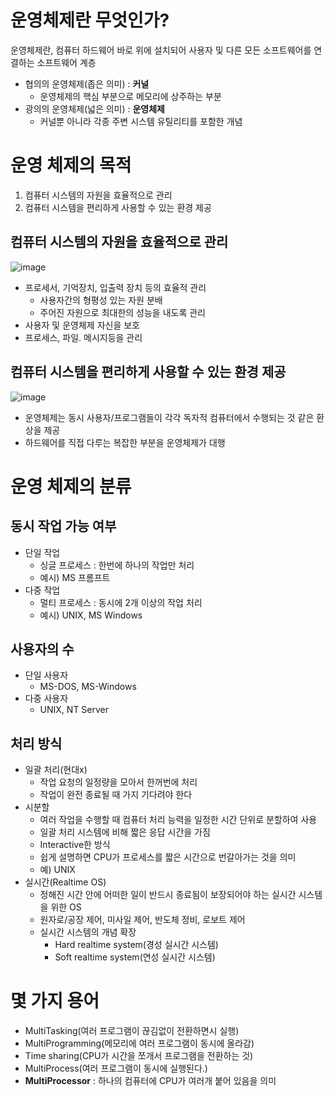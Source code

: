 # 운영체제란 무엇인가?  
운영체제란, 컴퓨터 하드웨어 바로 위에 설치되어 사용자 및 다른 모든 소프트웨어를 연결하는 소프트웨어 계층   

* 협의의 운영체제(좁은 의미) : **커널**     
    * 운영체제의 핵심 부분으로 메모리에 상주하는 부분 
* 광의의 운영체제(넓은 의미) : **운영체제**    
    * 커널뿐 아니라 각종 주변 시스템 유틸리티를 포함한 개념  
 
# 운영 체제의 목적 
 
1. 컴퓨터 시스템의 자원을 효율적으로 관리    
2. 컴퓨터 시스템을 편리하게 사용할 수 있는 환경 제공      
   
## 컴퓨터 시스템의 자원을 효율적으로 관리  

![image](https://user-images.githubusercontent.com/50267433/140609395-6507975a-5b69-4554-a1ee-d53904bc3a04.png)

* 프로세서, 기억장치, 입출력 장치 등의 효율적 관리 
    * 사용자간의 형평성 있는 자원 분배
    * 주어진 자원으로 최대한의 성능을 내도록 관리 
* 사용자 및 운영체제 자신을 보호 
* 프로세스, 파일. 메시지등을 관리 

## 컴퓨터 시스템을 편리하게 사용할 수 있는 환경 제공 

![image](https://user-images.githubusercontent.com/50267433/140609410-65c5dfc4-1049-4359-9a3b-c0e0d44ac11d.png)

* 운영체제는 동시 사용자/프로그램들이 각각 독자적 컴퓨터에서 수행되는 것 같은 환상을 제공     
* 하드웨어를 직접 다루는 복잡한 부분을 운영체제가 대행     

# 운영 체제의 분류 
## 동시 작업 가능 여부

* 단일 작업
    * 싱글 프로세스 : 한번에 하나의 작업만 처리  
    * 예시) MS 프롬프트
* 다중 작업 
    * 멀티 프로세스 : 동시에 2개 이상의 작업 처리 
    * 예시) UNIX, MS Windows 
## 사용자의 수

* 단일 사용자 
    * MS-DOS, MS-Windows
* 다중 사용자
    * UNIX, NT Server   
## 처리 방식 

* 일괄 처리(현대x) 
    * 작업 요청의 일정량을 모아서 한꺼번에 처리 
    * 작업이 완전 종료될 때 가지 기다려야 한다 
* 시분할
    * 여러 작업을 수행할 때 컴퓨터 처리 능력을 일정한 시간 단위로 분할하여 사용 
    * 일괄 처리 시스템에 비해 짧은 응답 시간을 가짐 
    * Interactive한 방식  
    * 쉽게 설명하면 CPU가 프로세스를 짧은 시간으로 번갈아가는 것을 의미 
    * 예) UNIX 
* 실시간(Realtime OS)
    * 정해진 시간 안에 어떠한 일이 반드시 종료됨이 보장되어야 하는 실시간 시스템을 위한 OS
    * 원자로/공장 제어, 미사일 제어, 반도체 정비, 로보트 제어 
    * 실시간 시스템의 개념 확장 
        * Hard realtime system(경성 실시간 시스템)
        * Soft realtime system(연성 실시간 시스템) 

# 몇 가지 용어 

* MultiTasking(여러 프로그램이 끊김없이 전환하면시 실행)
* MultiProgramming(메모리에 여러 프로그램이 동시에 올라감) 
* Time sharing(CPU가 시간을 쪼개서 프로그램을 전환하는 것)  
* MultiProcess(여러 프로그램이 동시에 실행된다.)
* **MultiProcessor** : 하나의 컴퓨터에 CPU가 여러개 붙어 있음을 의미 
